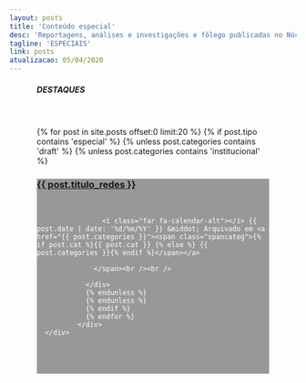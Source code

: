 ```yaml
---
layout: posts
title: 'Conteúdo especial'
desc: 'Reportagens, análises e investigações e fôlego publicadas no Núcleo Jornalismo'
tagline: 'ESPECIAIS'
link: posts
atualizacao: 05/04/2020
---
```




<!-- índice simples de matérias  -->
<div class="container" style="padding: 0 5% 0px;max-width:850px">
          <div class="row">

<div class="container" style="padding: 0 5% 0px;max-width:850px">
          <div class="row">
          <h5 class="chapeu"><i class="fas fa-layer-group fa-lg"></i> DESTAQUES</h5>
          <br /><br />
{% for post in site.posts offset:0 limit:20 %}
{% if post.tipo contains 'especial' %}
{% unless post.categories contains 'draft' %}
{% unless post.categories contains 'institucional' %}
          <div class="indexpost" style="background: url('../img/{{ site.baseurl }}{{ post.background }}') rgba(0, 0, 0, 0.4);">
                <a href="{{ post.url | prepend: site.baseurl | replace: '//', '/' }}">
                  <h3 class="page-ttt">{{ post.titulo_redes }}</h3></a>
                  <br />
                  <span class="arquivado" style="color:#fff">

                    <i class="far fa-calendar-alt"></i> {{ post.date | date: '%d/%m/%Y' }} &middot; Arquivado em <a href="{{ post.categories }}"><span class="spancateg">{% if post.cat %}{{ post.cat }} {% else %} {{ post.categories }}{% endif %}</span></a>

                  </span><br /><br />

                </div>
                {% endunless %}
                {% endunless %}
                {% endif %}
                {% endfor %}
              </div>
      </div>


<br /><br /><br />

<style>
  .row [class*='col-'] {
  background-clip: content-box;
  min-height: 120px;
  margin-bottom: 10px;
}

.tall {
  height: 160px;
}
.taller {
  height: 200px;
}

</style>

<script type="text/javascript">
  $('.row').masonry({
  itemSelector : '.col-xs-6'
});
</script>
